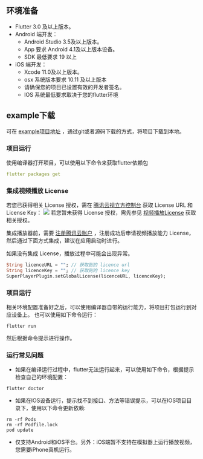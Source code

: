 ## 环境准备

- Flutter 3.0 及以上版本。
- Android 端开发：
    - Android Studio 3.5及以上版本。
    - App 要求 Android 4.1及以上版本设备。
    - SDK 最低要求 19 以上
- iOS 端开发：
    - Xcode 11.0及以上版本。
    - osx 系统版本要求 10.11 及以上版本
    - 请确保您的项目已设置有效的开发者签名。
    - IOS 系统最低要求取决于您的flutter环境
    

## example下载

可在 [example项目地址](https://github.com/LiteAVSDK/Player_Flutter) ，通过git或者源码下载的方式，将项目下载到本地。

### 项目运行

使用编译器打开项目，可以使用以下命令来获取flutter依赖包

```yaml
flutter packages get
```

### 集成视频播放 License
若您已获得相关 License 授权，需在 [腾讯云视立方控制台](https://console.cloud.tencent.com/vcube)  获取 License URL 和 License Key：
![](https://qcloudimg.tencent-cloud.cn/raw/9b4532dea04364dbff3e67773aab8c95.png)
若您暂未获得 License 授权，需先参见 [视频播放License](https://cloud.tencent.com/document/product/881/74588) 获取相关授权。

集成播放器前，需要 [注册腾讯云账户](https://cloud.tencent.com/login) ，注册成功后申请视频播放能力 License， 然后通过下面方式集成，建议在应用启动时进行。

如果没有集成 License，播放过程中可能会出现异常。
```dart
String licenceURL = ""; // 获取到的 licence url
String licenceKey = ""; // 获取到的 licence key
SuperPlayerPlugin.setGlobalLicense(licenceURL, licenceKey);
```

### 项目运行

相关环境配置准备好之后，可以使用编译器自带的运行能力，将项目打包运行到对应设备上。
也可以使用如下命令运行：

```shell
flutter run
```

然后根据命令提示进行操作。

### 运行常见问题

- 如果在编译运行过程中，flutter无法运行起来，可以使用如下命令，根据提示检查自己的环境配置：

```shell
flutter doctor
```

- 如果在IOS设备运行，提示找不到接口、方法等错误提示，可以在IOS项目目录下，使用以下命令更新依赖:

```shell
rm -rf Pods
rm -rf Podfile.lock
pod update
```

- 仅支持Android和iOS平台。另外：iOS端暂不支持在模拟器上运行播放视频，您需要iPhone真机运行。



